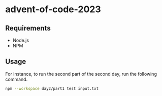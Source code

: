 # advent-of-code-2023

## Requirements

- Node.js
- NPM

## Usage

For instance, to run the second part of the second day, run the following command.

```bash
npm --workspace day2/part1 test input.txt
```

